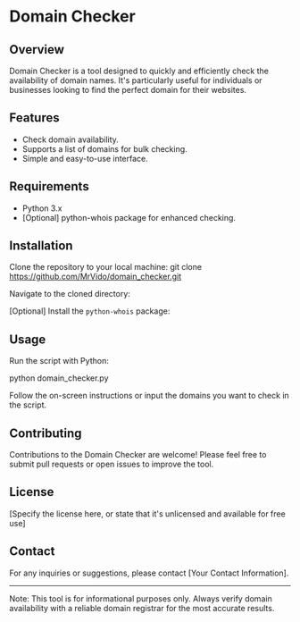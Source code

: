 # Domain Checker

## Overview
Domain Checker is a tool designed to quickly and efficiently check the availability of domain names. It's particularly useful for individuals or businesses looking to find the perfect domain for their websites.

## Features
- Check domain availability.
- Supports a list of domains for bulk checking.
- Simple and easy-to-use interface.

## Requirements
- Python 3.x
- [Optional] python-whois package for enhanced checking.

## Installation
Clone the repository to your local machine:
git clone https://github.com/MrVido/domain_checker.git

Navigate to the cloned directory:


[Optional] Install the `python-whois` package:



## Usage
Run the script with Python:


python domain_checker.py

Follow the on-screen instructions or input the domains you want to check in the script.

## Contributing
Contributions to the Domain Checker are welcome! Please feel free to submit pull requests or open issues to improve the tool.

## License
[Specify the license here, or state that it's unlicensed and available for free use]

## Contact
For any inquiries or suggestions, please contact [Your Contact Information].

---

Note: This tool is for informational purposes only. Always verify domain availability with a reliable domain registrar for the most accurate results.
